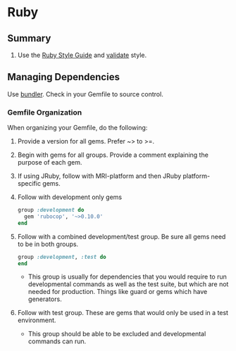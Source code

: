 Ruby
=======

Summary
--------
 1. Use the [Ruby Style Guide](https://github.com/bbatsov/ruby-style-guide) and [validate](https://github.com/bbatsov/rubocop) style.
 

Managing Dependencies
----------------------

Use [bundler](http://gembundler.com/). Check in your Gemfile to source control.

### Gemfile Organization

When organizing your Gemfile, do the following:
 1. Provide a version for all gems. Prefer ~> to >=.
 2. Begin with gems for all groups. Provide a comment explaining the purpose of each gem.
 3. If using JRuby, follow with MRI-platform and then JRuby platform-specific gems.
 4. Follow with development only gems

    ```ruby
    group :development do
      gem 'rubocop', '~>0.10.0'
    end
    ```

 5. Follow with a combined development/test group. Be sure all gems need to be in both groups.

    ```ruby
    group :development, :test do
    end
    ```
    * This group is usually for dependencies that you would require to run developmental commands
      as well as the test suite, but which are not needed for production. Things like guard or gems
      which have generators.

 6. Follow with test group. These are gems that would only be used in a test environment.
    * This group should be able to be excluded and developmental commands can run.
